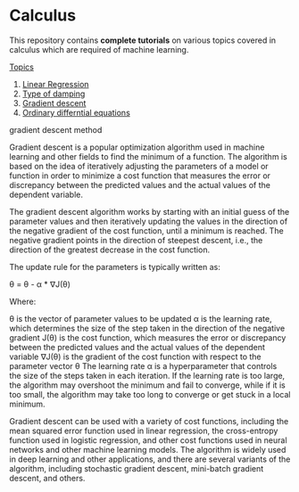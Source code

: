 # Calculus
This repository contains **complete tutorials** on various topics covered in calculus which are required of machine learning.

[Topics](#Topics)
1. [Linear Regression](#Linearregression)
2. [Type of damping](#Type-of-damping)
3. [Gradient descent](#GradientDescent)
4. [Ordinary differntial equations](#ordinary-differential-equation)

gradient descent method 

Gradient descent is a popular optimization algorithm used in machine learning and other fields to find the minimum of a function. The algorithm is based on the idea of iteratively adjusting the parameters of a model or function in order to minimize a cost function that measures the error or discrepancy between the predicted values and the actual values of the dependent variable.

The gradient descent algorithm works by starting with an initial guess of the parameter values and then iteratively updating the values in the direction of the negative gradient of the cost function, until a minimum is reached. The negative gradient points in the direction of steepest descent, i.e., the direction of the greatest decrease in the cost function.

The update rule for the parameters is typically written as:

θ = θ - α * ∇J(θ)

Where:

θ is the vector of parameter values to be updated
α is the learning rate, which determines the size of the step taken in the direction of the negative gradient
J(θ) is the cost function, which measures the error or discrepancy between the predicted values and the actual values of the dependent variable
∇J(θ) is the gradient of the cost function with respect to the parameter vector θ
The learning rate α is a hyperparameter that controls the size of the steps taken in each iteration. If the learning rate is too large, the algorithm may overshoot the minimum and fail to converge, while if it is too small, the algorithm may take too long to converge or get stuck in a local minimum.

Gradient descent can be used with a variety of cost functions, including the mean squared error function used in linear regression, the cross-entropy function used in logistic regression, and other cost functions used in neural networks and other machine learning models. The algorithm is widely used in deep learning and other applications, and there are several variants of the algorithm, including stochastic gradient descent, mini-batch gradient descent, and others.
